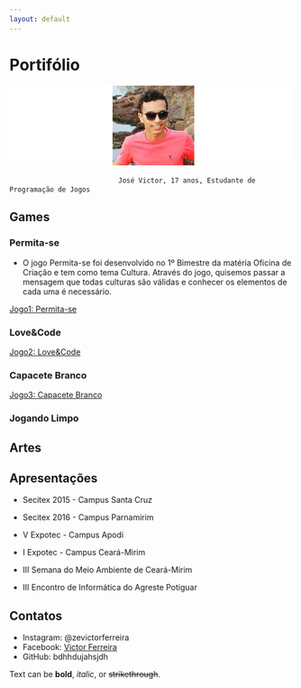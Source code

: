 ```yaml
---
layout: default
---
```


#                                                   Portifólio

![Autor](Eu3.png)

                               José Victor, 17 anos, Estudante de Programação de Jogos

## Games

### Permita-se


* O jogo Permita-se foi desenvolvido no 1º Bimestre da matéria Oficina de Criação e tem como tema Cultura. Através do jogo, quisemos passar a mensagem que todas culturas são válidas e conhecer os elementos de cada uma é necessário. 

[Jogo1: Permita-se](https://zevictor.github.io/Permita-se/)

### Love&Code

[Jogo2: Love&Code](https://zevictor.github.io/Love&Code/)

### Capacete Branco

[Jogo3: Capacete Branco](https://zevictor.github.io/CapWhite/)

### Jogando Limpo

## Artes

## Apresentações

* Secitex 2015 - Campus Santa Cruz

* Secitex 2016 - Campus Parnamirim

* V Expotec - Campus Apodi

* I Expotec - Campus Ceará-Mirim

* III Semana do Meio Ambiente de Ceará-Mirim

* III Encontro de Informática do Agreste Potiguar

## Contatos

* Instagram: @zevictorferreira
* Facebook: [Victor Ferreira](https://www.facebook.com/victor.gatopb)
* GitHub: bdhhdujahsjdh

Text can be **bold**, _italic_, or ~~strikethrough~~.
